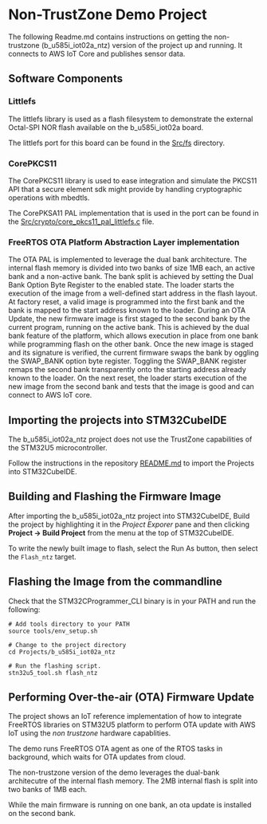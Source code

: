 # Non-TrustZone Demo Project
The following Readme.md contains instructions on getting the non-trustzone (b_u585i_iot02a_ntz) version of the project up and running. It connects to AWS IoT Core and publishes sensor data.

## Software Components

### Littlefs
The littlefs library is used as a flash filesystem to demonstrate the external Octal-SPI NOR flash available on the b_u585i_iot02a board.

The littlefs port for this board can be found in the [Src/fs](Src/fs) directory.

### CorePKCS11
The CorePKCS11 library is used to ease integration and simulate the PKCS11 API that a secure element sdk might provide by handling cryptographic operations with mbedtls.

The CorePKSA11 PAL implementation that is used in the port can be found in the [Src/crypto/core_pkcs11_pal_littlefs.c](Src/crypto/core_pkcs11_pal_littlefs.c) file.

### FreeRTOS OTA Platform Abstraction Layer implementation
The OTA PAL is implemented to leverage the dual bank architecture. The internal flash memory is divided into two banks of size 1MB each, an active bank and a non-active bank. The bank split is achieved by setting the Dual Bank Option Byte Register to the enabled state. The loader starts the execution of the image from a well-defined start address in the flash layout. At factory reset, a valid image is programmed into the first bank and the bank is mapped to the start address known to the loader. During an OTA Update, the new firmware image is first staged to the second bank by the current program, running on the active bank. This is achieved by the dual bank feature of the platform, which allows execution in place from one bank while programming flash on the other bank. Once the new image is staged and its signature is verified, the current firmware swaps the bank by oggling the SWAP_BANK option byte register. Toggling the SWAP_BANK register remaps the second bank transparently onto the starting address already known to the loader. On the next reset, the loader starts execution of the new image from the second bank and tests that the image is good and can connect to AWS IoT core.

## Importing the projects into STM32CubeIDE

The b_u585i_iot02a_ntz project does not use the TrustZone capabilities of the STM32U5 microcontroller.

Follow the instructions in the repository [README.md](../../README.md) to import the Projects into STM32CubeIDE.

## Building and Flashing the Firmware Image

After importing the b_u585i_iot02a_ntz project into STM32CubeIDE, Build the project by highlighting it in the *Project Exporer* pane and then clicking **Project -> Build Project** from the menu at the top of STM32CubeIDE.

To write the newly built image to flash, select the Run As button, then select the `Flash_ntz` target.

## Flashing the Image from the commandline

Check that the STM32CProgrammer_CLI binary is in your PATH and run the following:
```
# Add tools directory to your PATH
source tools/env_setup.sh

# Change to the project directory
cd Projects/b_u585i_iot02a_ntz

# Run the flashing script.
stn32u5_tool.sh flash_ntz
```

## Performing Over-the-air (OTA) Firmware Update

The project shows an IoT reference implementation of how to integrate FreeRTOS libraries on STM32U5 platform to perform OTA update with AWS IoT using the *non trustzone* hardware capablities.

The demo runs FreeRTOS OTA agent as one of the RTOS tasks in background, which waits for OTA updates from cloud.  

The non-trustzone version of the demo leverages the dual-bank architecutre of the internal flash memory. The 2MB internal flash is split into two banks of 1MB each.

While the main firmware is running on one bank, an ota update is installed on the second bank.
